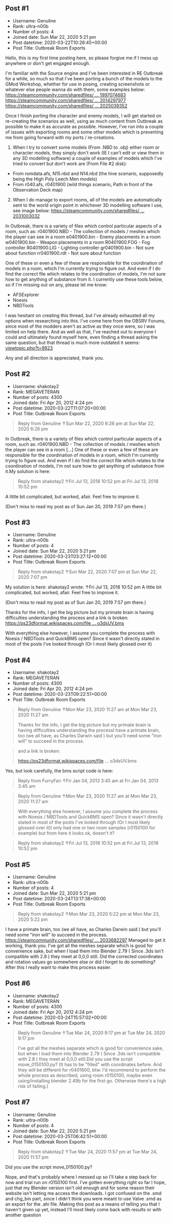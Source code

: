 ## Post #1
- Username: Genuline
- Rank: ultra-n00b
- Number of posts: 4
- Joined date: Sun Mar 22, 2020 5:21 pm
- Post datetime: 2020-03-22T10:26:45+00:00
- Post Title: Outbreak Room Exports

Hello, this is my first time posting here, so please forgive me if I mess up anywhere or don't get engaged enough.

I'm familiar with the Source engine and I've been interested in RE Outbreak for a while, so much so that I've been porting a bunch of the models to the GMod Workshop, whether for use in posing, creating screenshots or whatever else people wanna do with them, some examples below:
[https://steamcommunity.com/sharedfiles/ ... 1997074683](https://steamcommunity.com/sharedfiles/filedetails/?id=1997074683)
[https://steamcommunity.com/sharedfiles/ ... 2014297977](https://steamcommunity.com/sharedfiles/filedetails/?id=2014297977)
[https://steamcommunity.com/sharedfiles/ ... 2025039352](https://steamcommunity.com/sharedfiles/filedetails/?id=2025039352)

Once I finish porting the character and enemy models, I will get started on re-creating the scenarios as well, using as much content from Outbreak as possible to make it as accurate as possible. However, I've run into a couple of issues with exporting rooms and some other models which is preventing me from going forward with my ports / re-creations.
1. When I try to convert some models (From .NBD to .obj) either room or character models, they simply don't work (IE I can't edit or view them in any 3D modelling software) a couple of examples of models which I've tried to convert but don't work are (From File #2 disk):
- From romdata.afs, N15.nbd and N14.nbd (the hive scenario, supposedly being the High Poly Leech Men models)
- From r040.afs, r0401900 (wild things scenario, Path in front of the Observation Deck map)
2. When I do manage to export rooms, all of the models are automatically sent to the world origin point in whichever 3D modelling software I use, see image below:
[https://steamcommunity.com/sharedfiles/ ... 2031003032](https://steamcommunity.com/sharedfiles/filedetails/?id=2031003032)

In Outbreak, there is a variety of files which control particular aspects of a room, such as:
r0401900.NBD - The collection of models / meshes which the player can see in a room
e0401900.bin - Enemy placements in a room
w0401900.bin - Weapon placements in a room
R0401900.FOG - Fog controller
R0401900.LIG - Lighting controller
gr0401900.bin - Not sure about function
rr0401900.rdt - Not sure about function

One of these or even a few of these are responsible for the coordination of models in a room, which I'm currently trying to figure out. And even if I do find the correct file which relates to the coordination of models, I'm not sure how to get anything of substance from it. I currently use these tools below, so if I'm missing out on any, please let me know:
- AFSExplorer
- Noesis
- NBDTools

I was hesitant on creating this thread, but I've already exhausted all my options when researching into this. I've come here from the OBSRV Forums, since most of the modders aren't as active as they once were, so I was limited on help there. And as well as that, I've reached out to everyone I could and ultimately found myself here, even finding a thread asking the same question, but that thread is much more outdated it seems:
[viewtopic.php?t=9923](https://forum.xentax.com/viewtopic.php?t=9923)

Any and all direction is appreciated, thank you.
## Post #2
- Username: shakotay2
- Rank: MEGAVETERAN
- Number of posts: 4300
- Joined date: Fri Apr 20, 2012 4:24 pm
- Post datetime: 2020-03-22T11:07:20+00:00
- Post Title: Outbreak Room Exports

> Reply from Genuline ↑Sun Mar 22, 2020 6:26 pm at Sun Mar 22, 2020 6:26 pm
>
> 
In Outbreak, there is a variety of files which control particular aspects of a room, such as:
r0401900.NBD - The collection of models / meshes which the player can see in a room
[...]
One of these or even a few of these are responsible for the coordination of models in a room, which I'm currently trying to figure out. And even if I do find the correct file which relates to the coordination of models, I'm not sure how to get anything of substance from it.My solution is here:

> Reply from shakotay2 ↑Fri Jul 13, 2018 10:52 pm at Fri Jul 13, 2018 10:52 pm
>
> 
A little bit complicated, but worked, afair. Feel free to improve it.

(Don't miss to read my post as of Sun Jan 20, 2019 7:57 pm there.)
## Post #3
- Username: Genuline
- Rank: ultra-n00b
- Number of posts: 4
- Joined date: Sun Mar 22, 2020 5:21 pm
- Post datetime: 2020-03-23T03:27:12+00:00
- Post Title: Outbreak Room Exports

> Reply from shakotay2 ↑Sun Mar 22, 2020 7:07 pm at Sun Mar 22, 2020 7:07 pm
>
> 
My solution is here:
shakotay2 wrote: ↑Fri Jul 13, 2018 10:52 pm
A little bit complicated, but worked, afair. Feel free to improve it.

(Don't miss to read my post as of Sun Jan 20, 2019 7:57 pm there.)

Thanks for the info, I get the big picture but my primate brain is having difficulties understanding the process and a link is broken:
[https://ps23dformat.wikispaces.com/file ... o3dsUV.bms](https://ps23dformat.wikispaces.com/file/view/ResidentEvilOutbreak2AMOto3dsUV.bms)

With everything else however, I assume you complete the process with Noesis / NBDTools and QuickBMS open? Since it wasn't directly stated in most of the posts I've looked through (Or I most likely glossed over it)
## Post #4
- Username: shakotay2
- Rank: MEGAVETERAN
- Number of posts: 4300
- Joined date: Fri Apr 20, 2012 4:24 pm
- Post datetime: 2020-03-23T09:22:51+00:00
- Post Title: Outbreak Room Exports

> Reply from Genuline ↑Mon Mar 23, 2020 11:27 am at Mon Mar 23, 2020 11:27 am
>
> Thanks for the info, I get the big picture but my primate brain is having difficulties understanding the processI have a primate brain, too (we all have, as Charles Darwin said  ) but you'll need some "iron will" to succeed in the process.

> and a link is broken:
>
> https://ps23dformat.wikispaces.com/file ... o3dsUV.bms

Yes, but look carefully, the bms script code is here:

> Reply from FurryFan ↑Fri Jan 04, 2013 3:45 am at Fri Jan 04, 2013 3:45 am
>
> 

> Reply from Genuline ↑Mon Mar 23, 2020 11:27 am at Mon Mar 23, 2020 11:27 am
>
> With everything else however, I assume you complete the process with Noesis / NBDTools and QuickBMS open? Since it wasn't directly stated in most of the posts I've looked through (Or I most likely glossed over it)I only had one or two room samples (r0150100 for example) but from here it looks ok, doesn't it?

> Reply from shakotay2 ↑Fri Jul 13, 2018 10:52 pm at Fri Jul 13, 2018 10:52 pm
>
>
## Post #5
- Username: Genuline
- Rank: ultra-n00b
- Number of posts: 4
- Joined date: Sun Mar 22, 2020 5:21 pm
- Post datetime: 2020-03-24T13:17:38+00:00
- Post Title: Outbreak Room Exports

> Reply from shakotay2 ↑Mon Mar 23, 2020 5:22 pm at Mon Mar 23, 2020 5:22 pm
>
> 
I have a primate brain, too (we all have, as Charles Darwin said  ) but you'll need some "iron will" to succeed in the process.
[https://steamcommunity.com/sharedfiles/ ... 2033682297](https://steamcommunity.com/sharedfiles/filedetails/?id=2033682297)
Managed to get it working, thank you. I've got all the meshes separate which is good for convenience sake, but when I load them into Blender 2.79 ( Since .3ds isn't compatible with 2.8 ) they meet at 0,0,0 still. Did the corrected coordinates and rotation values go somewhere else or did I forget to do something? After this I really want to make this process easier.
## Post #6
- Username: shakotay2
- Rank: MEGAVETERAN
- Number of posts: 4300
- Joined date: Fri Apr 20, 2012 4:24 pm
- Post datetime: 2020-03-24T15:57:02+00:00
- Post Title: Outbreak Room Exports

> Reply from Genuline ↑Tue Mar 24, 2020 9:17 pm at Tue Mar 24, 2020 9:17 pm
>
> I've got all the meshes separate which is good for convenience sake, but when I load them into Blender 2.79 ( Since .3ds isn't compatible with 2.8 ) they meet at 0,0,0 still.Did you use the script move_0150100.py?
(It has to be "filled" with coordinates before. And they will be different for r0401600, btw. I'd recommend to perform the whole process as described, using room r0150100, maybe even using/installing blender 2.49b for the first go. Otherwise there's a high risk of failing.)
## Post #7
- Username: Genuline
- Rank: ultra-n00b
- Number of posts: 4
- Joined date: Sun Mar 22, 2020 5:21 pm
- Post datetime: 2020-03-25T06:42:51+00:00
- Post Title: Outbreak Room Exports

> Reply from shakotay2 ↑Tue Mar 24, 2020 11:57 pm at Tue Mar 24, 2020 11:57 pm
>
> 
Did you use the script move_0150100.py?

Nope, and that's probably where I messed up so I'll take a step back for now and trial run on r0150100 first. I've gotten everything right so far I hope, just that my Blender version isn't old enough and for some reason their website isn't letting me access the downloads. I got confused on the .smd and chg_bin part, since I didn't think you were meant to use Valve .smd as an export for the .ahi file. Making this post as a means of telling you that I haven't given up yet, instead I'll most likely come back with results or with another question

